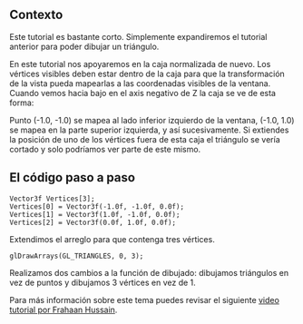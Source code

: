 ## Contexto
Este tutorial es bastante corto. Simplemente expandiremos el tutorial anterior para poder dibujar un triángulo. 

En este tutorial nos apoyaremos en la caja normalizada de nuevo. Los vértices visibles deben estar dentro de la caja para que la transformación de la vista pueda mapearlas a las coordenadas visibles de la ventana. Cuando vemos hacia bajo en el axis negativo de Z la caja se ve de esta forma: 

Punto (-1.0, -1.0) se mapea al lado inferior izquierdo de la ventana, (-1.0, 1.0) se mapea en la parte superior izquierda, y así sucesivamente. Si extiendes la posición de uno de los vértices fuera de esta caja el triángulo se vería cortado y solo podríamos ver parte de este mismo. 

## El código paso a paso

```
Vector3f Vertices[3];
Vertices[0] = Vector3f(-1.0f, -1.0f, 0.0f);
Vertices[1] = Vector3f(1.0f, -1.0f, 0.0f);
Vertices[2] = Vector3f(0.0f, 1.0f, 0.0f);
```

Extendimos el arreglo para que contenga tres vértices. 

`glDrawArrays(GL_TRIANGLES, 0, 3);`

Realizamos dos cambios a la función de dibujado: dibujamos triángulos en vez de puntos y dibujamos 3 vértices en vez de 1. 

Para más información sobre este tema puedes revisar el siguiente [video tutorial por Frahaan Hussain](https://www.youtube.com/watch?v=EIpxcNl2WJU&list=PLRtjMdoYXLf6zUMDJVRZYV-6g6n62vet8&index=8). 